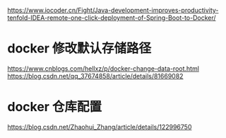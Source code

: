 <https://www.iocoder.cn/Fight/Java-development-improves-productivity-tenfold-IDEA-remote-one-click-deployment-of-Spring-Boot-to-Docker/>

# docker 修改默认存储路径
https://www.cnblogs.com/hellxz/p/docker-change-data-root.html
https://blog.csdn.net/qq_37674858/article/details/81669082

# docker 仓库配置
https://blog.csdn.net/Zhaohui_Zhang/article/details/122996750 




